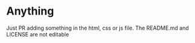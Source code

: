 # Anything
Just PR adding something in the html, css or js file. The README.md and LICENSE are not editable
